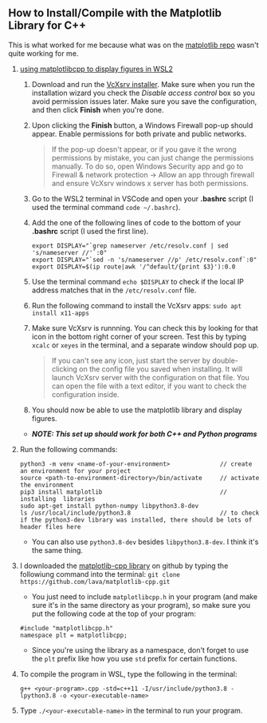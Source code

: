 ## How to Install/Compile with the Matplotlib Library for C++

This is what worked for me because what was on the [matplotlib repo](https://github.com/lava/matplotlib-cpp) wasn't quite working for me.

1. [using matplotlibcpp to display figures in WSL2](https://aalonso.dev/blog/how-to-use-gui-apps-in-wsl2-forwarding-x-server-cdj)

     1. Download and run the [VcXsrv installer](https://sourceforge.net/projects/vcxsrv/). Make sure when you run the installation wizard you check the *Disable access control* box so you avoid permission issues later. Make sure you save the configuration, and then click __Finish__ when you're done.

     2. Upon clicking the __Finish__ button, a Windows Firewall pop-up should appear. Enable permissions for both private and public networks.
          > If the pop-up doesn't appear, or if you gave it the wrong permissions by mistake, you can just change the permissions manually. To do so, open Windows Security app and go to Firewall & network protection -> Allow an app through firewall and ensure VcXsrv windows x server has both permissions.

     3. Go to the WSL2 terminal in VSCode and open your __.bashrc__ script (I used the terminal command `code ~/.bashrc`).

     4. Add the one of the following lines of code to the bottom of your __.bashrc__ script (I used the first line).
          ```
          export DISPLAY="`grep nameserver /etc/resolv.conf | sed 's/nameserver //'`:0"
          export DISPLAY="`sed -n 's/nameserver //p' /etc/resolv.conf`:0"
          export DISPLAY=$(ip route|awk '/^default/{print $3}'):0.0
          ```

     5. Use the terminal command `echo $DISPLAY` to check if the local IP address matches that in the `/etc/resolv.conf` file.

     6. Run the following command to install the VcXsrv apps: `sudo apt install x11-apps`

     7. Make sure VcXsrv is runnning. You can check this by looking for that icon in the bottom right corner of your screen. Test this by typing `xcalc` or `xeyes` in the terminal, and a separate window should pop up.
          > If you can't see any icon, just start the server by double-clicking on the config file you saved when installing. It will launch VcXsrv server with the configuration on that file. You can open the file with a text editor, if you want to check the configuration inside.

     8. You should now be able to use the matplotlib library and display figures.

     - ***NOTE: This set up should work for both C++ and Python programs***

2. Run the following commands: 
     ```
     python3 -m venv <name-of-your-environment>              // create an environment for your project
     source <path-to-environment-directory>/bin/activate     // activate the environment 
     pip3 install matplotlib                                 // installing  libraries
     sudo apt-get install python-numpy libpython3.8-dev
     ls /usr/local/include/python3.8                         // to check if the python3-dev library was installed, there should be lots of header files here
     ```
     - You can also use `python3.8-dev` besides `libpython3.8-dev`. I think it's the same thing.

3. I downloaded the [matplotlib-cpp library](https://github.com/lava/matplotlib-cpp) on github by typing the followiung command into the terminal: `git clone https://github.com/lava/matplotlib-cpp.git`
     - You just need to include `matplotlibcpp.h` in your program (and make sure it's in the same directory as your program), so make sure you put the following code at the top of your program:
     ```
     #include "matplotlibcpp.h"
     namespace plt = matplotlibcpp;
     ```
     - Since you're using the library as a namespace, don't forget to use the `plt` prefix like how you use `std` prefix for certain functions.

4. To compile the program in WSL, type the following in the terminal:
     ```
     g++ <your-program>.cpp -std=c++11 -I/usr/include/python3.8 -lpython3.8 -o <your-executable-name>
     ```

5. Type `./<your-executable-name>` in the terminal to run your program.